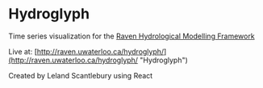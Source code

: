 # Hydroglyph
Time series visualization for the [Raven Hydrological Modelling Framework](http://raven.uwaterloo.ca "Raven")

Live at: [http://raven.uwaterloo.ca/hydroglyph/](http://raven.uwaterloo.ca/hydroglyph/ "Hydroglyph")

Created by Leland Scantlebury using React

